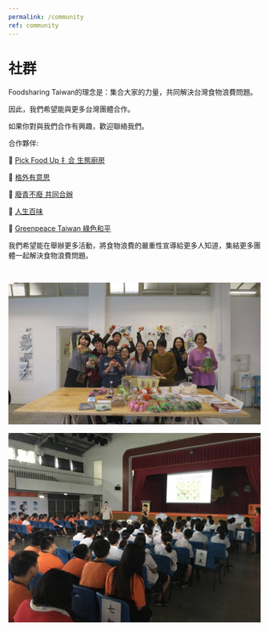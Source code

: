```yaml
---
permalink: /community
ref: community
---
```


# 社群

Foodsharing Taiwan的理念是：集合大家的力量，共同解決台灣食物浪費問題。

因此，我們希望能與更多台灣團體合作。

如果你對與我們合作有興趣，歡迎聯絡我們。

合作夥伴:

🍉 [Pick Food Up 扌合 生態廚房](https://www.facebook.com/pickfoodup/)

🍉 [格外有意思](https://www.facebook.com/ProjectOffGrades/)

🍉 [廢青不廢 共同合辦](https://www.facebook.com/TWZeroWasteYouth/)

🍉 [人生百味](https://www.facebook.com/Do.you.a.flavor/)

🍉 [Greenpeace Taiwan 綠色和平](http://www.greenpeace.org/taiwan/zh/)

我們希望能在舉辦更多活動，將食物浪費的嚴重性宣導給更多人知道，集結更多團體一起解決食物浪費問題。

<br />

![Foodsharing Taiwan rocks!](/assets/images/23799945_867812803401181_9048026681724072545_o.jpg)

![Foodsharing Taiwan rocks!](/assets/images/FS_school.jpg)

